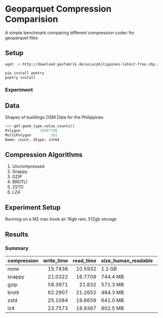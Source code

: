 # Geoparquet Compression Comparision

A simple benchmark comparing different compression codec for geoparquet files

## Setup

```bash
wget -o http://download.geofabrik.de/asia/philippines-latest-free.shp.zip data/philippines.shp.zip
```

```bash
pip install poetry
poetry install
```

### Experiment

## Data

Shapes of buildings OSM Data for the Philippines

```python
>>> gdf.geom_type.value_counts()
Polygon         10587798
MultiPolygon         101
Name: count, dtype: int64
```

## Compression Algorithms

1. Uncrompressed
2. Snappy
3. GZIP
4. BROTLI
5. ZSTD
6. LZ4

## Experiment Setup

Running on a M2 mac book air 16gb ram, 512gb storage

## Results

### Summary

| compression | write_time | read_time | size_human_readable | compression_ratio |
| :---------- | ---------: | --------: | :------------------ | ----------------: |
| none        |    15.7838 |   10.5932 | 1.2 GB              |                 1 |
| snappy      |    21.0322 |   16.7709 | 744.4 MB            |           1.68522 |
| gzip        |    58.3971 |    21.832 | 571.3 MB            |           2.19591 |
| brotli      |    62.2907 |   21.2652 | 484.3 MB            |           2.59004 |
| zstd        |    25.1084 |   19.6659 | 641.0 MB            |           1.95709 |
| lz4         |    23.7573 |   18.9367 | 802.5 MB            |            1.5631 |
